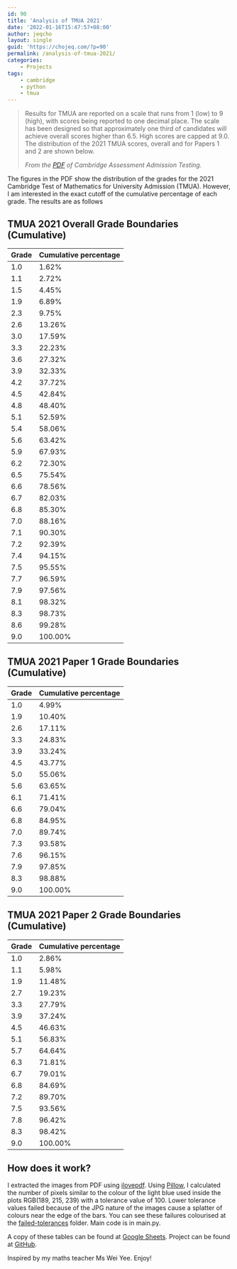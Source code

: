 ```yaml
---
id: 90
title: 'Analysis of TMUA 2021'
date: '2022-01-16T15:47:57+08:00'
author: jeqcho
layout: single
guid: 'https://chojeq.com/?p=90'
permalink: /analysis-of-tmua-2021/
categories:
    - Projects
tags:
    - cambridge
    - python
    - tmua
---
```


> Results for TMUA are reported on a scale that runs from 1 (low) to 9 (high), with scores being reported to one decimal place. The scale has been designed so that approximately one third of candidates will achieve overall scores higher than 6.5. High scores are capped at 9.0. The distribution of the 2021 TMUA scores, overall and for Papers 1 and 2 are shown below.
> 
> <cite>From the [PDF](https://www.admissionstesting.org/Images/640676-tmua-explanation-of-results-2021.pdf) of Cambridge Assessment Admission Testing.</cite>

The figures in the PDF show the distribution of the grades for the 2021 Cambridge Test of Mathematics for University Admission (TMUA). However, I am interested in the exact cutoff of the cumulative percentage of each grade. The results are as follows

## [](https://github.com/jeqcho/tmua-2021-analysis#tmua-2021-overall-grade-boundaries-cumulative)TMUA 2021 Overall Grade Boundaries (Cumulative)

| Grade | Cumulative percentage |
|---|---|
| 1.0 | 1.62% |
| 1.1 | 2.72% |
| 1.5 | 4.45% |
| 1.9 | 6.89% |
| 2.3 | 9.75% |
| 2.6 | 13.26% |
| 3.0 | 17.59% |
| 3.3 | 22.23% |
| 3.6 | 27.32% |
| 3.9 | 32.33% |
| 4.2 | 37.72% |
| 4.5 | 42.84% |
| 4.8 | 48.40% |
| 5.1 | 52.59% |
| 5.4 | 58.06% |
| 5.6 | 63.42% |
| 5.9 | 67.93% |
| 6.2 | 72.30% |
| 6.5 | 75.54% |
| 6.6 | 78.56% |
| 6.7 | 82.03% |
| 6.8 | 85.30% |
| 7.0 | 88.16% |
| 7.1 | 90.30% |
| 7.2 | 92.39% |
| 7.4 | 94.15% |
| 7.5 | 95.55% |
| 7.7 | 96.59% |
| 7.9 | 97.56% |
| 8.1 | 98.32% |
| 8.3 | 98.73% |
| 8.6 | 99.28% |
| 9.0 | 100.00% |


## [](https://github.com/jeqcho/tmua-2021-analysis#tmua-2021-paper-1-grade-boundaries-cumulative)TMUA 2021 Paper 1 Grade Boundaries (Cumulative)

| Grade | Cumulative percentage |
|---|---|
| 1.0 | 4.99% |
| 1.9 | 10.40% |
| 2.6 | 17.11% |
| 3.3 | 24.83% |
| 3.9 | 33.24% |
| 4.5 | 43.77% |
| 5.0 | 55.06% |
| 5.6 | 63.65% |
| 6.1 | 71.41% |
| 6.6 | 79.04% |
| 6.8 | 84.95% |
| 7.0 | 89.74% |
| 7.3 | 93.58% |
| 7.6 | 96.15% |
| 7.9 | 97.85% |
| 8.3 | 98.88% |
| 9.0 | 100.00% |

## [](https://github.com/jeqcho/tmua-2021-analysis#tmua-2021-paper-2-grade-boundaries-cumulative)TMUA 2021 Paper 2 Grade Boundaries (Cumulative)

| Grade | Cumulative percentage |
|---|---|
| 1.0 | 2.86% |
| 1.1 | 5.98% |
| 1.9 | 11.48% |
| 2.7 | 19.23% |
| 3.3 | 27.79% |
| 3.9 | 37.24% |
| 4.5 | 46.63% |
| 5.1 | 56.83% |
| 5.7 | 64.64% |
| 6.3 | 71.81% |
| 6.7 | 79.01% |
| 6.8 | 84.69% |
| 7.2 | 89.70% |
| 7.5 | 93.56% |
| 7.8 | 96.42% |
| 8.3 | 98.42% |
| 9.0 | 100.00% |

## [](https://github.com/jeqcho/tmua-2021-analysis#how-does-it-work)How does it work?

I extracted the images from PDF using [ilovepdf](https://www.ilovepdf.com/pdf_to_jpg). Using [Pillow](https://pillow.readthedocs.io/), I calculated the number of pixels similar to the colour of the light blue used inside the plots RGB(189, 215, 239) with a tolerance value of 100. Lower tolerance values failed because of the JPG nature of the images cause a splatter of colours near the edge of the bars. You can see these failures colourised at the [failed-tolerances](https://github.com/jeqcho/tmua-2021-analysis/tree/master/failed-tolerances) folder. Main code is in main.py.

A copy of these tables can be found at [Google Sheets](https://docs.google.com/spreadsheets/d/1ZnY8dYZq8kkCk0u0HaTGAEEvxi_B9UihwGnEqcnDm8I/edit?usp=sharing). Project can be found at [GitHub](https://github.com/jeqcho/tmua-2021-analysis).

Inspired by my maths teacher Ms Wei Yee. Enjoy!